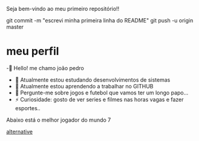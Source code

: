 Seja bem-vindo ao meu primeiro repositório!!



git commit -m "escrevi minha primeira linha do README"
git push -u origin master



# meu perfil
-👋 Hello! me chamo joão pedro

- 🔭 Atualmente estou estudando desenvolvimentos de sistemas 
- 🌱 Atualmente estou aprendendo a trabalhar no GITHUB
- 💬 Pergunte-me sobre jogos e futebol que vamos ter um longo papo...
- ⚡ Curiosidade: gosto de ver series e filmes nas horas  vagas e fazer esportes..

 Abaixo está o melhor jogador do mundo 7

  [alternative](https://www.google.com/url?sa=i&url=https%3A%2F%2Fwww.juicysantos.com.br%2Fvida-013%2Fsantistas-por-ai%2Fo-superfa-de-cristiano-ronaldo%2F&psig=AOvVaw0VYhcSR0kxpO06RGO2vAgm&ust=1714233515285000&source=images&cd=vfe&opi=89978449&ved=0CBAQjRxqFwoTCPilweuf4IUDFQAAAAAdAAAAABA)

